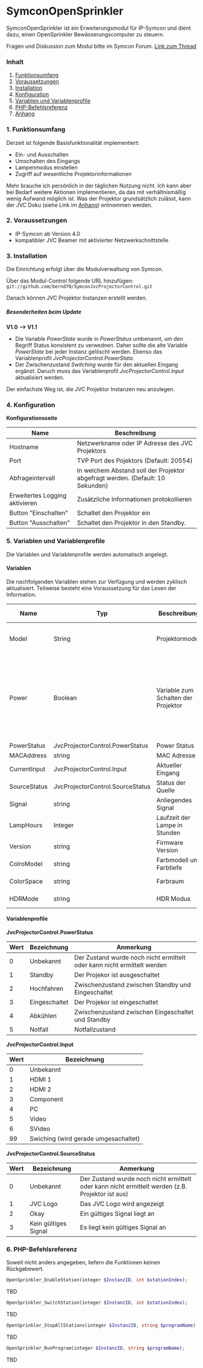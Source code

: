 # SymconOpenSprinkler

SymconOpenSprinkler ist ein Erweiterungsmodul für IP-Symcon und dient dazu, einen OpenSprinkler Bewässerungscomputer zu steuern.

Fragen und Diskussion zum Modul bitte im Symcon Forum. [Link zum Thread](https://community.symcon.de/tbd)

### Inhalt

1. [Funktionsumfang](#1-funktionsumfang)
2. [Voraussetzungen](#2-voraussetzungen)
3. [Installation](#3-installation)
4. [Konfiguration](#4-konfiguration)
5. [Variablen und Variablenprofile](#4-variablen-und-variablenprofile)
6. [PHP-Befehlsreferenz](#5-php-befehlsreferenz)
7. [Anhang](#6-anhang)

### 1. Funktionsumfang

Derzeit ist folgende Basisfunktionalität implementiert:

- Ein- und Ausschalten
- Umschalten des Eingangs
- Lampenmodus einstellen
- Zugriff auf wesentliche Projektorinformationen

Mehr brauche ich persönlich in der täglichen Nutzung nicht. Ich kann aber bei Bedarf weitere Aktionen implementieren, da das mit verhältnismäßig wenig Aufwand möglich ist. Was der Projektor grundsätzlich zulässt, kann der JVC Doku (siehe Link im [Anhang](#6-anhang)) entnommen werden.

### 2. Voraussetzungen

- IP-Symcon ab Version 4.0
- kompatibler JVC Beamer mit aktivierter Netzwerkschnittstelle

### 3. Installation

Die Einrichtung erfolgt über die Modulverwaltung von Symcon.

Über das Modul-Control folgende URL hinzufügen: `git://github.com/bernd70/SymconJvcProjectorControl.git`

Danach können JVC Projektor Instanzen erstellt werden.

##### Besonderheiten beim Update

__V1.0 --> V1.1__

- Die Variable *PowerState* wurde in *PowerStatus* umbenannt, um den Begriff Status konsistent zu verwednen. Daher sollte die alte Variable *PowerState* bei jeder Instanz gelöscht werden. Ebenso das Variablenprofil *JvcProjectorControl.PowerState*.
- Der Zwischenzustand *Switching* wurde für den aktuellen Eingang ergänzt. Daruch muss das Variablenprofil *JvcProjectorControl.Input* aktualisiert werden.

Der einfachste Weg ist, die JVC Projektor Instanzen neu anzulegen.
### 4. Konfiguration

__Konfigurationsseite__

Name                           | Beschreibung
------------------------------ | ----------------------------------------------
Hostname                       | Netzwerkname oder IP Adresse des JVC Projektors
Port                           | TVP Port des Pojektors (Default: 20554)
Abfrageintervall               | In welchem Abstand soll der Projektor abgefragt werden. (Default: 10 Sekunden)
Erweitertes Logging aktivieren | Zusätzliche Informationen protokollieren
Button "Einschalten"           | Schaltet den Projektor ein
Button "Ausschalten"           | Schaltet den Projektor in den Standby.

### 5. Variablen und Variablenprofile

Die Variablen und Variablenprofile werden automatisch angelegt.

#### Variablen

Die nachfolgenden Variablen stehen zur Verfügung und werden zyklisch aktualisiert. Teilweise besteht eine Voraussetzung für das Lesen der Information.

Name          | Typ                                 | Beschreibung                            | Lese-Voraussetzung       | Anmerkung
------------- | ----------------------------------- | --------------------------------------- | ------------------------ | ----------------------------------
Model         | String                              | Projektormodell                         |                          | Wird einmalig nach Ändern der Modulkonfiguration gelesen
Power         | Boolean                             | Variable zum Schalten der Projektor     |                          | Die Variable "Power" dient zum einfachen ein- und ausschalten über das UI. Der Zustand ist true, wenn der PowerStatus "Powered On" ist, ansonsten ist sie false.
PowerStatus   | JvcProjectorControl.PowerStatus     | Power Status                            |                          |
MACAddress    | string                              | MAC Adresse                             |                          |
CurrentInput  | JvcProjectorControl.Input           | Aktueller Eingang                       | PowerStatus == PoweredOn |
SourceStatus  | JvcProjectorControl.SourceStatus    | Status der Quelle                       | PowerStatus == PoweredOn |
Signal        | string                              | Anliegendes Signal                      | PowerStatus == PoweredOn |
LampHours     | Integer                             | Laufzeit der Lampe in Stunden           | PowerStatus == PoweredOn |
Version       | string                              | Firmware Version                        | PowerStatus == PoweredOn |
ColroModel    | string                              | Farbmodell und Farbtiefe                | SourceStatus == Okay     |
ColorSpace    | string                              | Farbraum                                | SourceStatus == Okay     |
HDRMode       | string                              | HDR Modus                               | SourceStatus == Okay     |

#### Variablenprofile

__JvcProjectorControl.PowerStatus__

Wert | Bezeichnung     | Anmerkung
---- | --------------- | -----------------
0    | Unbekannt       | Der Zustand wurde noch nicht ermittelt oder kann nicht ermittelt werden
1    | Standby         | Der Projekor ist ausgeschaltet
2    | Hochfahren      | Zwischenzustand zwischen Standby und Eingeschaltet
3    | Eingeschaltet   | Der Projekor ist eingeschaltet
4    | Abkühlen        | Zwischenzustand zwischen Eingeschaltet und Standby
5    | Notfall         | Notfallzustand

__JvcProjectorControl.Input__

Wert | Bezeichnung
---- | --------------
0    | Unbekannt
1    | HDMI 1
2    | HDMI 2
3    | Component
4    | PC
5    | Video
6    | SVideo
99   | Swiching (wird gerade umgesachaltet)

__JvcProjectorControl.SourceStatus__

Wert | Bezeichnung          | Anmerkung
---- | -------------------- | ----------------
0    | Unbekannt            | Der Zustand wurde noch nicht ermittelt oder kann nicht ermittelt werden (z.B. Projektor ist aus)
1    | JVC Logo             | Das JVC Logo wird angezeigt
2    | Okay                 | Ein gültiges Signal liegt an
3    | Kein gültiges Signal | Es liegt kein gültiges Signal an

### 6. PHP-Befehlsreferenz

Soweit nicht anders angegeben, liefern die Funktionen keinen Rückgabewert.

```php
OpenSprinkler_EnableStation(integer $InstanzID, int $stationIndex);
```
TBD

```php
OpenSprinkler_SwitchStation(integer $InstanzID, int $stationIndex);
```
TBD

```php
OpenSprinkler_StopAllStations(integer $InstanzID, string $programName);
```
TBD

```php
OpenSprinkler_RunProgram(integer $InstanzID, string $programName);
```
TBD
